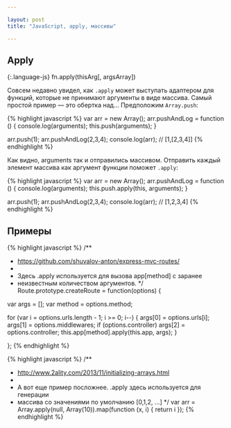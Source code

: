 ```yaml
---

layout: post
title: "JavaScript, apply, массивы"

---
```


## Apply

{:.language-js}
    fn.apply(thisArg[, argsArray])

Совсем недавно увидел, как `.apply` может выступать адаптером для функций,
которые не принимают аргументы в виде массива. Самый простой пример — это
обертка над… Предположим `Array.push`:

{% highlight javascript %}
var arr = new Array();
arr.pushAndLog = function () {
  console.log(arguments);
  this.push(arguments);
}

arr.push(1);
arr.pushAndLog(2,3,4);
console.log(arr); // [1,[2,3,4]]
{% endhighlight %}

Как видно, arguments так и отправились массивом. Отправить 
каждый элемент массива как аргумент функции поможет `.apply`:

{% highlight javascript %}
var arr = new Array();
arr.pushAndLog = function () {
  console.log(arguments);
  this.push.apply(this, arguments);
}

arr.push(1);
arr.pushAndLog(2,3,4);
console.log(arr); // [1,2,3,4]
{% endhighlight %}

## Примеры


{% highlight javascript %}
/**
 * https://github.com/shuvalov-anton/express-mvc-routes/
 *
 * Здесь .apply используется для вызова app[method] с заранее 
 * неизвестным количеством аргументов.
 */
Route.prototype.createRoute = function(options) {

  var args = [];
  var method = options.method;

  for (var i = options.urls.length - 1; i >= 0; i--) {
    args[0] = options.urls[i];
    args[1] = options.middlewares;
    if (options.controller) args[2] = options.controller;
    this.app[method].apply(this.app, args);
  }

};
{% endhighlight %}

{% highlight javascript %}
/**
 * http://www.2ality.com/2013/11/initializing-arrays.html
 * 
 * А вот еще пример посложнее. .apply здесь используется для генерации
 * массива со значениями по умолчанию [0,1,2, ...]
 */
var arr = Array.apply(null, Array(10)).map(function (x, i) {
  return i 
});
{% endhighlight %}